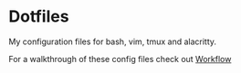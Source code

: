# Dotfiles

My configuration files for bash, vim, tmux and alacritty.

For a walkthrough of these config files check out [Workflow](https://kaique-3.gitbook.io/kaiquepy/sistemas-operacionais/linux/workflow)
